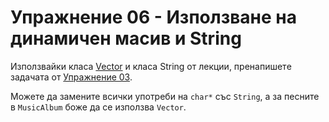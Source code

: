 # Упражнение 06 - Използване на динамичен масив и String

Използвайки класа [Vector](https://github.com/darina2612/OOP_IS_2018/blob/master/Exercises/04/README.md) и класа String от лекции,
пренапишетe задачата от [Упражнение 03](https://github.com/darina2612/OOP_IS_2018/blob/master/Exercises/03/README.md).

Можете да замените всички употреби на `char*` със `String`, а за песните в `MusicAlbum` боже да се използва `Vector`.
